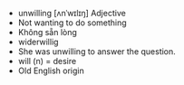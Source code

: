 - unwilling [ʌnˈwɪlɪŋ] Adjective  
- Not wanting to do something  
- Không sẵn lòng  
- widerwillig  
- She was unwilling to answer the question.  
- will (n) = desire  
- Old English origin